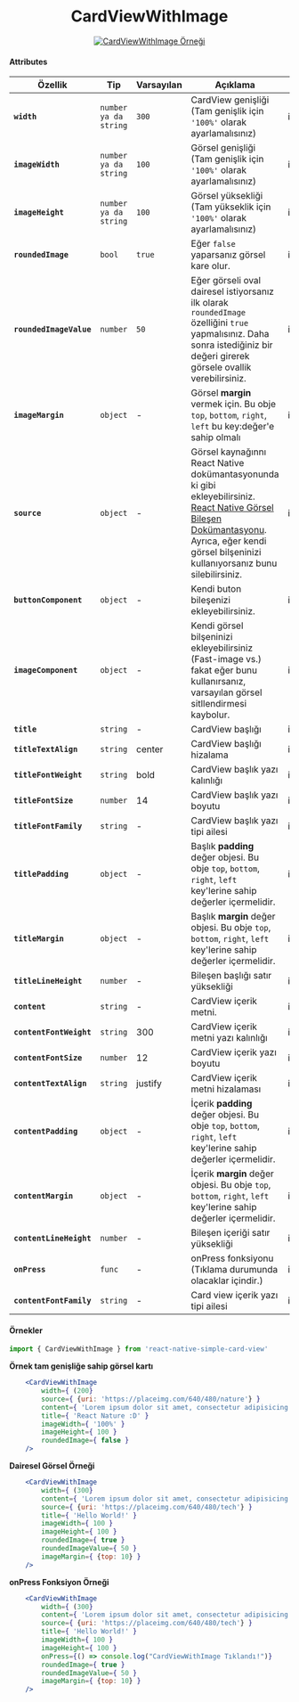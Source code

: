 <h1 align="center">CardViewWithImage</h1>

<p align="center">
<a href="https://s9.postimg.org/qxh30azpb/Simulator_Screen_Shot_-_i_Phone_8_-_2018-02-21_at_17.49.43.png">
<img src="https://s9.postimg.org/pxvdia4rj/Simulator_Screen_Shot_-_i_Phone_8_-_2018-02-21_at_17.49.43.png" alt="CardViewWithImage Örneği" />
</a>
</p>

#### Attributes

  | Özellik | Tip | Varsayılan | Açıklama | Platform | Gerekli mi? |
  |---|---|---|---|---|---|
  |**`width`**|`number ya da string`| `300` | CardView genişliği (Tam genişlik için `'100%'` olarak ayarlamalısınız) |iOS,Android| Hayır |
  |**`imageWidth`**|`number ya da string`| `100` | Görsel genişliği (Tam genişlik için `'100%'` olarak ayarlamalısınız) |iOS,Android| Hayır |
  |**`imageHeight`**|`number ya da string`| `100` | Görsel  yüksekliği (Tam yükseklik için `'100%'` olarak ayarlamalısınız) |iOS,Android| Hayır |
  |**`roundedImage`**|`bool`| `true` | Eğer `false` yaparsanız görsel kare olur. |iOS,Android| Hayır |
  |**`roundedImageValue`**|`number`| `50` | Eğer görseli oval dairesel istiyorsanız ilk olarak `roundedImage` özelliğini `true` yapmalısınız. Daha sonra istediğiniz bir değeri girerek görsele ovallik verebilirsiniz. |iOS,Android| Hayır|
  |**`imageMargin`**|`object`| - | Görsel **margin** vermek için. Bu obje `top`,  `bottom`, `right`, `left` bu key:değer'e sahip olmalı |iOS,Android| Hayır|
  |**`source`**|`object`| - | Görsel kaynağınnı React Native dokümantasyonunda ki gibi ekleyebilirsiniz. [React Native Görsel Bileşen Dokümantasyonu](https://facebook.github.io/react-native/docs/image.html#source). Ayrıca, eğer kendi görsel bilşeninizi kullanıyorsanız bunu silebilirsiniz. |iOS,Android| imageComponent kullanılmadığında |
  |**`buttonComponent`**|`object`| - | Kendi buton bileşenizi ekleyebilirsiniz. |iOS,Android| Hayır|
  |**`imageComponent`**|`object`| - | Kendi görsel bilşeninizi ekleyebilirsiniz (Fast-image vs.) fakat eğer bunu kullanırsanız, varsayılan görsel sitllendirmesi kaybolur. |iOS,Android| Hayır|
  |**`title`**|`string`| - | CardView başlığı |iOS,Android|
  |**`titleTextAlign`**|`string`| center | CardView başlığı hizalama |iOS,Android|
  |**`titleFontWeight`**|`string`| bold | CardView başlık yazı kalınlığı |iOS,Android|
  |**`titleFontSize`**|`number`| 14 | CardView başlık yazı boyutu |iOS,Android|
  |**`titleFontFamily`**|`string`| - | CardView başlık yazı tipi ailesi |iOS,Android| Hayır|
  |**`titlePadding`**|`object`| - | Başlık **padding** değer objesi. Bu obje `top`,  `bottom`, `right`, `left` key'lerine sahip değerler içermelidir.|iOS,Android| Hayır|
  |**`titleMargin`**|`object`| - | Başlık **margin** değer objesi. Bu obje `top`,  `bottom`, `right`, `left` key'lerine sahip değerler içermelidir.|iOS,Android| Hayır|
  |**`titleLineHeight`**|`number`| - | Bileşen başlığı satır yüksekliği |iOS,Android| Hayır|
  |**`content`**|`string`| - | CardView içerik metni. |iOS,Android| Hayır|
  |**`contentFontWeight`**|`string`| 300 | CardView içerik metni yazı kalınlığı  |iOS,Android| Hayır|
  |**`contentFontSize`**|`number`| 12 | CardView içerik yazı boyutu |iOS,Android|Hayır|
  |**`contentTextAlign`**|`string`| justify | CardView içerik metni hizalaması |iOS,Android| Hayır|
  |**`contentPadding`**|`object`| - | İçerik **padding** değer objesi. Bu obje `top`,  `bottom`, `right`, `left` key'lerine sahip değerler içermelidir.|iOS,Android| Hayır|
  |**`contentMargin`**|`object`| - | İçerik **margin** değer objesi. Bu obje `top`,  `bottom`, `right`, `left` key'lerine sahip değerler içermelidir.|iOS,Android| Hayır|
  |**`contentLineHeight`**|`number`| - | Bileşen içeriği satır yüksekliği |iOS,Android| Hayır|
  |**`onPress`**|`func`| - | onPress fonksiyonu (Tıklama durumunda olacaklar içindir.) |iOS,Android| Hayır|
  |**`contentFontFamily`**|`string`| - | Card view içerik yazı tipi ailesi |iOS,Android| Hayır|





#### Örnekler

```jsx
import { CardViewWithImage } from 'react-native-simple-card-view'
```

**Örnek tam genişliğe sahip görsel kartı**

```jsx
    <CardViewWithImage
        width={ (200}
        source={ {uri: 'https://placeimg.com/640/480/nature'} }
        content={ 'Lorem ipsum dolor sit amet, consectetur adipisicing elit. At aut distinctio!' }
        title={ 'React Nature :D' }
        imageWidth={ '100%' }
        imageHeight={ 100 }
        roundedImage={ false }
    />
```

**Dairesel Görsel Örneği**

```jsx
    <CardViewWithImage
        width={ (300}
        content={ 'Lorem ipsum dolor sit amet, consectetur adipisicing elit. At aut distinctio!' }
        source={ {uri: 'https://placeimg.com/640/480/tech'} }
        title={ 'Hello World!' }
        imageWidth={ 100 }
        imageHeight={ 100 }
        roundedImage={ true }
        roundedImageValue={ 50 }
        imageMargin={ {top: 10} }
    />
```

**onPress Fonksiyon Örneği**

```jsx
    <CardViewWithImage
        width={ (300}
        content={ 'Lorem ipsum dolor sit amet, consectetur adipisicing elit. At aut distinctio!' }
        source={ {uri: 'https://placeimg.com/640/480/tech'} }
        title={ 'Hello World!' }
        imageWidth={ 100 }
        imageHeight={ 100 }
        onPress={() => console.log("CardViewWithImage Tıklandı!")}
        roundedImage={ true }
        roundedImageValue={ 50 }
        imageMargin={ {top: 10} }
    />
```